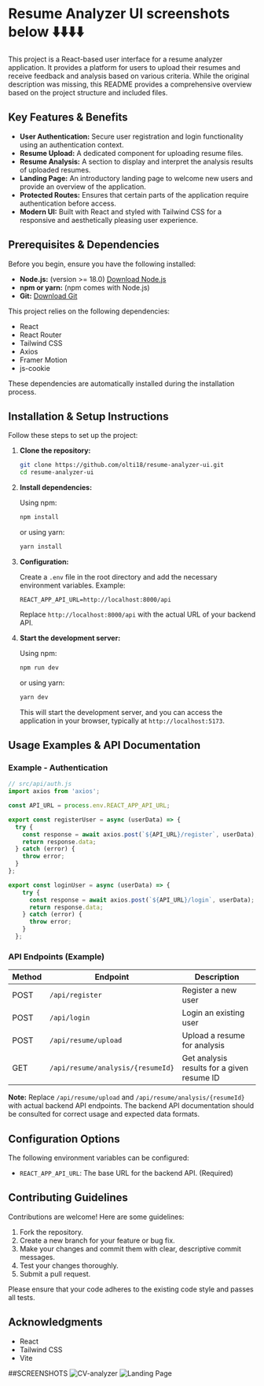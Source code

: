 # Resume Analyzer UI screenshots below ⬇️⬇️⬇️⬇️

This project is a React-based user interface for a resume analyzer application. It provides a platform for users to upload their resumes and receive feedback and analysis based on various criteria. While the original description was missing, this README provides a comprehensive overview based on the project structure and included files.

## Key Features & Benefits

- **User Authentication:** Secure user registration and login functionality using an authentication context.
- **Resume Upload:**  A dedicated component for uploading resume files.
- **Resume Analysis:**  A section to display and interpret the analysis results of uploaded resumes.
- **Landing Page:** An introductory landing page to welcome new users and provide an overview of the application.
- **Protected Routes:** Ensures that certain parts of the application require authentication before access.
- **Modern UI:** Built with React and styled with Tailwind CSS for a responsive and aesthetically pleasing user experience.

## Prerequisites & Dependencies

Before you begin, ensure you have the following installed:

- **Node.js:** (version >= 18.0) [Download Node.js](https://nodejs.org/)
- **npm or yarn:** (npm comes with Node.js)
- **Git:** [Download Git](https://git-scm.com/)

This project relies on the following dependencies:

- React
- React Router
- Tailwind CSS
- Axios
- Framer Motion
- js-cookie

These dependencies are automatically installed during the installation process.

## Installation & Setup Instructions

Follow these steps to set up the project:

1. **Clone the repository:**

   ```bash
   git clone https://github.com/olti18/resume-analyzer-ui.git
   cd resume-analyzer-ui
   ```

2. **Install dependencies:**

   Using npm:

   ```bash
   npm install
   ```

   or using yarn:

   ```bash
   yarn install
   ```

3. **Configuration:**

   Create a `.env` file in the root directory and add the necessary environment variables. Example:

   ```
   REACT_APP_API_URL=http://localhost:8000/api
   ```

   Replace `http://localhost:8000/api` with the actual URL of your backend API.

4. **Start the development server:**

   Using npm:

   ```bash
   npm run dev
   ```

   or using yarn:

   ```bash
   yarn dev
   ```

   This will start the development server, and you can access the application in your browser, typically at `http://localhost:5173`.

## Usage Examples & API Documentation

### Example - Authentication

```javascript
// src/api/auth.js
import axios from 'axios';

const API_URL = process.env.REACT_APP_API_URL;

export const registerUser = async (userData) => {
  try {
    const response = await axios.post(`${API_URL}/register`, userData);
    return response.data;
  } catch (error) {
    throw error;
  }
};

export const loginUser = async (userData) => {
    try {
      const response = await axios.post(`${API_URL}/login`, userData);
      return response.data;
    } catch (error) {
      throw error;
    }
  };
```

### API Endpoints (Example)

| Method | Endpoint        | Description                |
| ------ | --------------- | -------------------------- |
| POST   | `/api/register` | Register a new user        |
| POST   | `/api/login`    | Login an existing user       |
| POST   | `/api/resume/upload`    | Upload a resume for analysis       |
| GET    | `/api/resume/analysis/{resumeId}`    | Get analysis results for a given resume ID |

**Note:** Replace `/api/resume/upload` and `/api/resume/analysis/{resumeId}` with actual backend API endpoints.  The backend API documentation should be consulted for correct usage and expected data formats.

## Configuration Options

The following environment variables can be configured:

- `REACT_APP_API_URL`:  The base URL for the backend API. (Required)

## Contributing Guidelines

Contributions are welcome! Here are some guidelines:

1. Fork the repository.
2. Create a new branch for your feature or bug fix.
3. Make your changes and commit them with clear, descriptive commit messages.
4. Test your changes thoroughly.
5. Submit a pull request.


Please ensure that your code adheres to the existing code style and passes all tests.


## Acknowledgments

- React
- Tailwind CSS
- Vite

##SCREENSHOTS
 ![CV-analyzer](https://github.com/user-attachments/assets/70cae55e-1ffc-497d-87e4-a07ffa4b25e5)
![Landing Page](https://github.com/user-attachments/assets/ffc66f70-462e-49df-b6f7-56ae687465c4)
